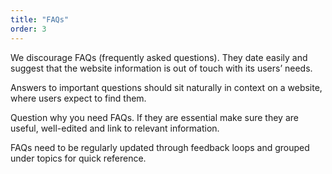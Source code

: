 ```yaml
---
title: "FAQs"
order: 3
---
```


We discourage FAQs (frequently asked questions). They date easily and suggest that the website information is out of touch with its users’ needs.

Answers to important questions should sit naturally in context on a website, where users expect to find them.

Question why you need FAQs. If they are essential make sure they are useful, well-edited and link to relevant information.  

FAQs need to be regularly updated through feedback loops and grouped under topics for quick reference.

